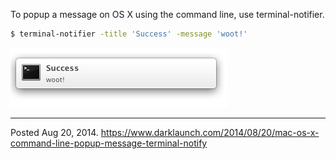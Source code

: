 To popup a message on OS X using the command line, use terminal-notifier.

```bash
$ terminal-notifier -title 'Success' -message 'woot!'
```

<img alt="" src="/img/uploads/2014-08/os-x-notification.png" />

---

Posted Aug 20, 2014.
https://www.darklaunch.com/2014/08/20/mac-os-x-command-line-popup-message-terminal-notify